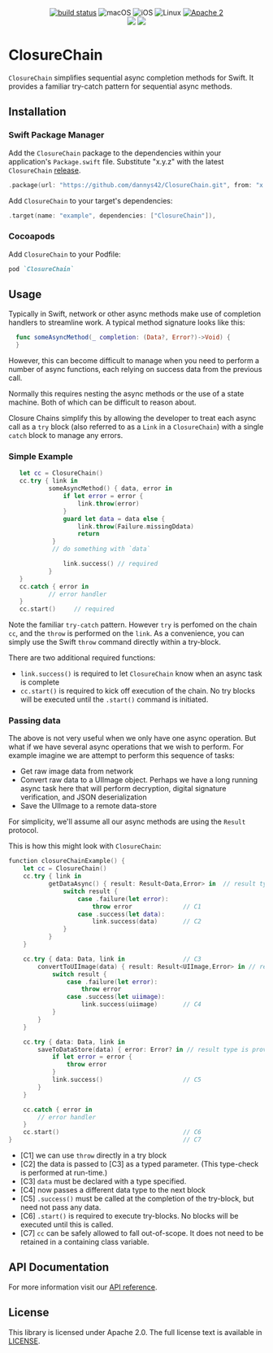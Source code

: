 <p align="center">
<a href="https://github.com/dannys42/ClosureChain/actions?query=workflow%3ASwift"><img src="https://github.com/dannys42/ClosureChain/workflows/Swift/badge.svg" alt="build status"></a>
<img src="https://img.shields.io/badge/os-macOS-green.svg?style=flat" alt="macOS">
<img src="https://img.shields.io/badge/os-iOS-green.svg?style=flat" alt="iOS">
<img src="https://img.shields.io/badge/os-linux-green.svg?style=flat" alt="Linux">
<a href="LICENSE"><img src="https://img.shields.io/badge/license-Apache2-blue.svg?style=flat" alt="Apache 2"></a>
<br/>
<a href="https://swiftpackageindex.com/dannys42/ClosureChain"><img src="https://img.shields.io/endpoint?url=https%3A%2F%2Fswiftpackageindex.com%2Fapi%2Fpackages%2Fdannys42%2FClosureChain%2Fbadge%3Ftype%3Dswift-versions"></a>
<a href="https://swiftpackageindex.com/dannys42/ClosureChain"><img src="https://img.shields.io/endpoint?url=https%3A%2F%2Fswiftpackageindex.com%2Fapi%2Fpackages%2Fdannys42%2FClosureChain%2Fbadge%3Ftype%3Dplatforms"></a>
</p>

# ClosureChain

`ClosureChain` simplifies sequential async completion methods for Swift.  It provides a familiar try-catch pattern for sequential async methods.


## Installation

### Swift Package Manager
Add the `ClosureChain` package to the dependencies within your application's `Package.swift` file.  Substitute "x.y.z" with the latest `ClosureChain` [release](https://github.com/dannys42/ClosureChain/releases).

```swift
.package(url: "https://github.com/dannys42/ClosureChain.git", from: "x.y.z")
```

Add `ClosureChain` to your target's dependencies:

```swift
.target(name: "example", dependencies: ["ClosureChain"]),
```

### Cocoapods

Add `ClosureChain` to your Podfile:

```ruby
pod `ClosureChain`
```


## Usage

Typically in Swift, network or other async methods make use of completion handlers to streamline work.  A typical method signature looks like this:

```swift
  func someAsyncMethod(_ completion: (Data?, Error?)->Void) {
  }
```

However, this can become difficult to manage when you need to perform a number of async functions, each relying on success data from the previous call.

Normally this requires nesting the async methods or the use of a state machine.  Both of which can be difficult to reason about.

Closure Chains simplify this by allowing the developer to treat each async call as a `try` block (also referred to as a `Link` in a `ClosureChain`) with a single `catch` block to manage any errors.

### Simple Example

```swift
   let cc = ClosureChain()
   cc.try { link in
           someAsyncMethod() { data, error in 
               if let error = error {
                   link.throw(error)
               }
               guard let data = data else {
                   link.throw(Failure.missingDdata)
                   return
            }
            // do something with `data`

               link.success() // required
           }
   }
   cc.catch { error in
           // error handler
   }
   cc.start()     // required
```

Note the familiar `try-catch` pattern.  However `try` is perfomed on the chain `cc`, and the `throw` is performed on the `link`.  As a convenience, you can simply use the Swift `throw` command directly within a try-block.

There are two additional required functions:

 - `link.success()` is required to let `ClosureChain` know when an async task is complete
 - `cc.start()` is required to kick off execution of the chain.  No try blocks will be executed until the `.start()` command is initiated.

### Passing data

The above is not very useful when we only have one async operation.  But what if we have several async operations that we wish to perform.  For example imagine we are attempt to perform this sequence of tasks:

 * Get raw image data from network
 * Convert raw data to a UIImage object.  Perhaps we have a long running async task here that will perform decryption, digital signature verification, and JSON deserialization
 * Save the UIImage to a remote data-store

For simplicity, we'll assume all our async methods are using the `Result` protocol.

This is how this might look with `ClosureChain`:

```swift
function closureChainExample() {
    let cc = ClosureChain()
    cc.try { link in
           getDataAsync() { result: Result<Data,Error> in  // result type is provided solely for context
               switch result {
                   case .failure(let error):
                       throw error              // C1
                   case .success(let data):
                       link.success(data)       // C2
               }
           }
    }

    cc.try { data: Data, link in                // C3
        convertToUIImage(data) { result: Result<UIImage,Error> in // result type is provided solely for context
            switch result {
                case .failure(let error):
                    throw error
                case .success(let uiimage):
                    link.success(uiimage)       // C4
            }
        }
    }

    cc.try { data: Data, link in
        saveToDataStore(data) { error: Error? in // result type is provided solely for context
            if let error = error {
                throw error
            }
            link.success()                      // C5
        }
    }

    cc.catch { error in
        // error handler
    }
    cc.start()                                  // C6
}                                               // C7
```

* [C1] we can use `throw` directly in a try block
* [C2] the data is passed to [C3] as a typed parameter.  (This type-check is performed at run-time.)
* [C3] `data` must be declared with a type specified.
* [C4] now passes a different data type to the next block
* [C5] `.success()` must be called at the completion of the try-block, but need not pass any data.
* [C6] `.start()` is required to execute try-blocks.  No blocks will be executed until this is called.
* [C7] `cc` can be safely allowed to fall out-of-scope.  It does not need to be retained in a containing class variable.

## API Documentation

For more information visit our [API reference](https://dannys42.github.io/ClosureChain/).

## License
This library is licensed under Apache 2.0. The full license text is available in [LICENSE](LICENSE).
